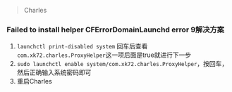 > Charles
### Failed to install helper CFErrorDomainLaunchd error 9解决方案
1. `launchctl print-disabled system` 回车后查看`com.xk72.charles.ProxyHelper`这一项后面是true就进行下一步
2. `sudo launchctl enable system/com.xk72.charles.ProxyHelper`，按回车，然后正确输入系统密码即可
3. 重启Charles


